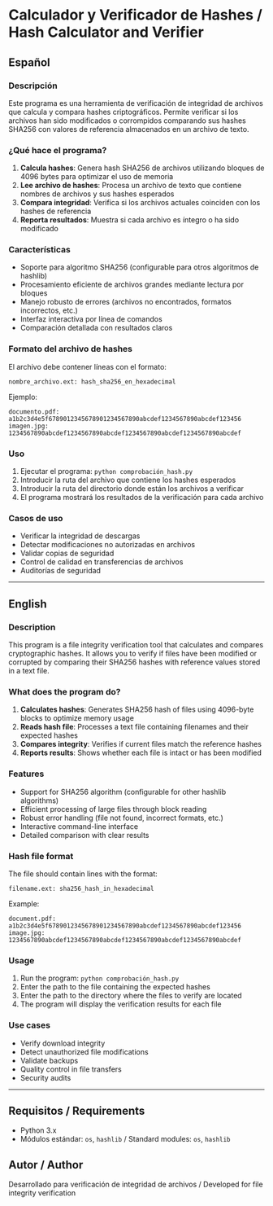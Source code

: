 # Calculador y Verificador de Hashes / Hash Calculator and Verifier

## Español

### Descripción

Este programa es una herramienta de verificación de integridad de archivos que calcula y compara hashes criptográficos. Permite verificar si los archivos han sido modificados o corrompidos comparando sus hashes SHA256 con valores de referencia almacenados en un archivo de texto.

### ¿Qué hace el programa?

1. **Calcula hashes**: Genera hash SHA256 de archivos utilizando bloques de 4096 bytes para optimizar el uso de memoria
2. **Lee archivo de hashes**: Procesa un archivo de texto que contiene nombres de archivos y sus hashes esperados
3. **Compara integridad**: Verifica si los archivos actuales coinciden con los hashes de referencia
4. **Reporta resultados**: Muestra si cada archivo es íntegro o ha sido modificado

### Características

- Soporte para algoritmo SHA256 (configurable para otros algoritmos de hashlib)
- Procesamiento eficiente de archivos grandes mediante lectura por bloques
- Manejo robusto de errores (archivos no encontrados, formatos incorrectos, etc.)
- Interfaz interactiva por línea de comandos
- Comparación detallada con resultados claros

### Formato del archivo de hashes

El archivo debe contener líneas con el formato:

```text
nombre_archivo.ext: hash_sha256_en_hexadecimal
```

Ejemplo:

```text
documento.pdf: a1b2c3d4e5f6789012345678901234567890abcdef1234567890abcdef123456
imagen.jpg: 1234567890abcdef1234567890abcdef1234567890abcdef1234567890abcdef
```

### Uso

1. Ejecutar el programa: `python comprobación_hash.py`
2. Introducir la ruta del archivo que contiene los hashes esperados
3. Introducir la ruta del directorio donde están los archivos a verificar
4. El programa mostrará los resultados de la verificación para cada archivo

### Casos de uso

- Verificar la integridad de descargas
- Detectar modificaciones no autorizadas en archivos
- Validar copias de seguridad
- Control de calidad en transferencias de archivos
- Auditorías de seguridad

---

## English

### Description

This program is a file integrity verification tool that calculates and compares cryptographic hashes. It allows you to verify if files have been modified or corrupted by comparing their SHA256 hashes with reference values stored in a text file.

### What does the program do?

1. **Calculates hashes**: Generates SHA256 hash of files using 4096-byte blocks to optimize memory usage
2. **Reads hash file**: Processes a text file containing filenames and their expected hashes
3. **Compares integrity**: Verifies if current files match the reference hashes
4. **Reports results**: Shows whether each file is intact or has been modified

### Features

- Support for SHA256 algorithm (configurable for other hashlib algorithms)
- Efficient processing of large files through block reading
- Robust error handling (file not found, incorrect formats, etc.)
- Interactive command-line interface
- Detailed comparison with clear results

### Hash file format

The file should contain lines with the format:

```text
filename.ext: sha256_hash_in_hexadecimal
```

Example:

```text
document.pdf: a1b2c3d4e5f6789012345678901234567890abcdef1234567890abcdef123456
image.jpg: 1234567890abcdef1234567890abcdef1234567890abcdef1234567890abcdef
```

### Usage

1. Run the program: `python comprobación_hash.py`
2. Enter the path to the file containing the expected hashes
3. Enter the path to the directory where the files to verify are located
4. The program will display the verification results for each file

### Use cases

- Verify download integrity
- Detect unauthorized file modifications
- Validate backups
- Quality control in file transfers
- Security audits

---

## Requisitos / Requirements

- Python 3.x
- Módulos estándar: `os`, `hashlib` / Standard modules: `os`, `hashlib`

## Autor / Author

Desarrollado para verificación de integridad de archivos / Developed for file integrity verification
